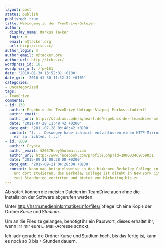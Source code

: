```yaml
---
layout: post
status: publish
published: true
title: Webzugang zu den TeamDrive-Dateien
author:
  display_name: Markus Tacker
  login: m
  email: m@tacker.org
  url: http://tckr.cc/
author_login: m
author_email: m@tacker.org
author_url: http://tckr.cc/
wordpress_id: 181
wordpress_url: /?p=181
date: '2010-01-30 13:52:32 +0100'
date_gmt: '2010-01-30 11:52:32 +0100'
categories:
- Uncategorized
tags:
- TeamDrive
comments:
- id: 130
  author: Ergebnis der TeamDrive-Umfrage &laquo; Markus studiert!
  author_email: ''
  author_url: http://studium.coderbyheart.de/ergebnis-der-teamdrive-umfrage
  date: '2011-07-28 11:48:42 +0200'
  date_gmt: '2011-07-28 09:48:42 +0200'
  content: "[...] Deswegen habe ich mich entschlossen einen HTTP-Mirror für das TeamDrive
    ein zu richten. [...]"
- id: 8609
  author: Crysta
  author_email: 620576cey@hotmail.com
  author_url: http://www.facebook.com/profile.php?id=100003469769031
  date: '2015-09-21 08:28:08 +0200'
  date_gmt: '2015-09-21 06:28:08 +0200'
  content: kann man beispielsweise an das btaknnee Berkeley College in Manhattan gehen
    und dort studieren, das Berkeley College ist direkt in New York City Midtown mit
    zwei Standorten vertreten und bietet von MArketing bis zu
---
```

<p>Ab sofort können die meisten Dateien im TeamDrive auch ohne die Installation der Software abgerufen werden.</p>
<p>Unter <a href="http://hsrm.medieninformatiker.info/files/">http://hsrm.medieninformatiker.info/files/</a> pflege ich eine Kopie der Ordner <em>Kurse</em> und <em>Studium</em>.</p>
<p>Um an die Files zu gelangen, benötigt ihr ein Passwort, dieses erhaltet ihr, wenn ihr mir eure E-Mail-Adresse schickt.</p>
<p>Ich lade gerade die Ordner Kurse und Studium hoch, bis das fertig ist, kann es noch so 3 bis 4 Stunden dauern.</p>
